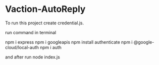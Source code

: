 # Vaction-AutoReply
To run this project create credential.js.

run command in terminal 

npm i express
npm i googleapis
npm install authenticate
npm i @google-cloud/local-auth
npm i auth

and after run node index.js
